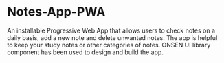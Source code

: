 # Notes-App-PWA
An installable Progressive Web App that allows users to check notes on a daily basis, add a new note and delete unwanted notes. 
The app is helpful to keep your study notes or other categories of notes.
ONSEN UI library component has been used to design and build the app.
